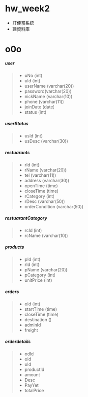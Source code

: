 # hw_week2

- 訂便當系統
- 建資料庫

# o0o
##### user
> - uNo (int)
> - uId (int)
> - userName (varchar(20))
> - password(varchar(20))
> - nickName  (varchar(10))
> - phone (varchar(11))
> - joinDate (date)
> - status (int)

##### userStatus
> - usId (int)
> - usDesc (varchar(30))

##### restuarants
> - rId (int)
> - rName (varchar(20))
> - tel (varchar(11))
> - address (varchar(30))
> - openTime (time)
> - closeTime (time)
> - rCategory (int)
> - rDesc (varchar(50))
> - orderCondition (varchar(50))

##### restuarantCategory
> - rcId (int)
> - rcName (varchar(10))

##### products
> - pId (int)
> - rId (int)
> - pName (varchar(20))
> - pCategory (int)
> - unitPrice (int)

##### orders
> - oId (int)
> - startTime (time)
> - closeTime (time)
> - destination ()
> - adminId
> - freight

##### orderdetails
> - odId
> - oId
> - uId
> - productId
> - amount
> - Desc
> - PayYet
> - totalPrice
